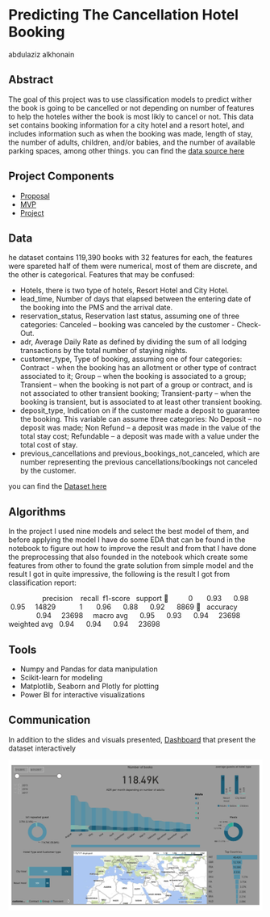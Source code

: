 # Predicting The Cancellation Hotel Booking
abdulaziz alkhonain


## Abstract

The goal of this project was to use classification models to predict wither the book is going to be cancelled or not depending on number of features to help the hoteles wither the book is most likly to cancel or not. This data set contains booking information for a city hotel and a resort hotel, and includes information such as when the booking was made, length of stay, the number of adults, children, and/or babies, and the number of available parking spaces, among other things. you can find the [data source here](https://www.kaggle.com/jessemostipak/hotel-booking-demand)


## Project Components

- [Proposal](https://github.com/alkhonain/Tuwaiq_project/blob/main/Proposal/Proposal.md)
- [MVP](https://github.com/alkhonain/Tuwaiq_project/blob/main/mvp/mvp.md)
- [Project](https://github.com/alkhonain/Tuwaiq_project/tree/main/project)


## Data

he dataset contains 119,390 books with 32 features for each, the features were spareted half of them were numerical, most of them are discrete, and the other is categorical. 
Features that may be confused:
* Hotels, there is two type of hotels, Resort Hotel and City Hotel.
* lead_time, Number of days that elapsed between the entering date of the booking into the PMS and the arrival date.
* reservation_status, Reservation last status, assuming one of three categories: Canceled – booking was canceled by the customer - Check-Out.
* adr, Average Daily Rate as defined by dividing the sum of all lodging transactions by the total number of staying nights.
* customer_type, Type of booking, assuming one of four categories: Contract - when the booking has an allotment or other type of contract associated to it; Group – when the booking is associated to a group; Transient – when the booking is not part of a group or contract, and is not associated to other transient booking; Transient-party – when the booking is transient, but is associated to at least other transient booking.
* deposit_type, Indication on if the customer made a deposit to guarantee the booking. This variable can assume three categories: No Deposit – no deposit was made; Non Refund – a deposit was made in the value of the total stay cost; Refundable – a deposit was made with a value under the total cost of stay.
* previous_cancellations and previous_bookings_not_canceled, which are number representing the previous cancellations/bookings not canceled by the customer.

you can find the [Dataset here](https://github.com/alkhonain/Tuwaiq_project/blob/main/project/project_dataset.csv)



## Algorithms

In the project I used nine models and select the best model of them, and before applying the model I have do some EDA that can be found in the notebook to figure out how to improve the result and from that I have done the preprocessing that also founded in the notebook which create some features from other to found the grate solution from simple model and the result I got in quite impressive, the following is the result I got from classification report:

                 precision    recall  f1-score   support
          0       0.93      0.98      0.95     14829
           1       0.96      0.88      0.92      8869
   accuracy                           0.94     23698
    macro avg      0.95      0.93      0.94     23698
    weighted avg   0.94      0.94      0.94     23698






## Tools

- Numpy and Pandas for data manipulation
- Scikit-learn for modeling
- Matplotlib, Seaborn and Plotly for plotting
- Power BI for interactive visualizations


## Communication

In addition to the slides and visuals presented, [Dashboard](https://app.powerbi.com/links/J0U_XkHnTo?ctid=f2e06d3e-47a5-424e-84d5-7818cd99b0fa&pbi_source=linkShare) that present the dataset interactively 

<img src="project_dashboard-1.jpg" width=800>


